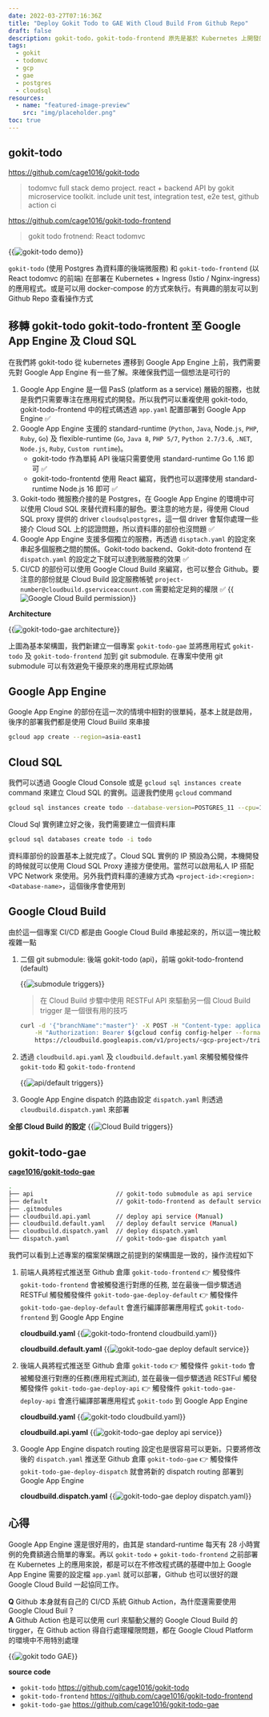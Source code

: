 ```yaml
---
date: 2022-03-27T07:16:36Z
title: "Deploy Gokit Todo to GAE With Cloud Build From Github Repo"
draft: false
description: gokit-todo，gokit-todo-frontend 原先是基於 Kubernetes 上開發的應用程式，在程式碼套件依賴低、任務相對單純的應用。我們可以很容易的對其進行移轉至 Google App Engine 的環境上來執行，搭配 Google Cloud Build 及 Github 一超進行 CI/CD 的開發流程。
tags:
  - gokit
  - todomvc
  - gcp
  - gae
  - postgres
  - cloudsql
resources:
  - name: "featured-image-preview"
    src: "img/placeholder.png"
toc: true
---
```


<!--more-->

## gokit-todo

https://github.com/cage1016/gokit-todo

>todomvc full stack demo project. react + backend API by gokit microservice toolkit. include unit test, integration test, e2e test, github action ci

https://github.com/cage1016/gokit-todo-frontend

> gokit todo frotnend: React todomvc

{{<image src="/posts/deploy-gokit-todo-to-gae-with-cloud-build-from-github-repo/img/demo.gif" alt="gokit-todo demo">}}

`gokit-todo` (使用 Postgres 為資料庫的後端微服務) 和 `gokit-todo-frontend` (以 React todomvc 的前端) 在部署在 Kubernetes + Ingress (Istio / Nginx-ingress) 的應用程式。或是可以用 docker-compose 的方式來執行。有興趣的朋友可以到 Github Repo 查看操作方式

## 移轉 gokit-todo gokit-todo-frontent 至 Google App Engine 及 Cloud SQL

在我們將 gokit-todo 從 kubernetes 遷移到 Google App Engine 上前，我們需要先對 Google App Engine 有一些了解。來確保我們這一個想法是可行的

1. Google App Engine 是一個 PasS (platform as a service) 層級的服務，也就是我們只需要專注在應用程式的開發。所以我們可以重複使用 gokit-todo, gokit-todo-frontend 中的程式碼透過 `app.yaml` 配置部署到 Google App Engine ✅
1. Google App Engine 支援的 standard-runtime (`Python`, `Java`, Node.`js`, `PHP`, `Ruby`, `Go`) 及 flexible-runtime (`Go`, `Java 8`, `PHP 5/7`, `Python 2.7/3.6`, `.NET`, `Node.js`, `Ruby`, `Custom runtime`)。
   - gokit-todo 作為單純 API 後端只需要使用 standard-runtime Go 1.16 即可 ✅
   - gokit-todo-frontentd 使用 React 編寫，我們也可以選擇使用 standard-runtime Node.js 16 即可 ✅
1. Gokit-todo 微服務介接的是 Postgres，在 Google App Engine 的環境中可以使用 Cloud SQL 來替代資料庫的腳色。要注意的地方是，得使用 Cloud SQL proxy 提供的 driver `cloudsqlpostgres`，這一個 driver 會幫你處理一些接介 Cloud SQL 上的認證問題，所以資料庫的部份也沒問題 ✅
1. Google App Engine 支援多個獨立的服務，再透過 `disptach.yaml` 的設定來串起多個服務之間的關係。Gokit-todo backend、Gokit-doto frontend 在 `dispatch.yaml` 的設定之下就可以達到微服務的效果 ✅
1. CI/CD 的部份可以使用 Google Cloud Build 來編寫，也可以整合 Github。要注意的部份就是 Cloud Build 設定服務帳號 `project-number@cloudbuild.gserviceaccount.com` 需要給定足夠的權限 ✅
      {{<image src="/posts/deploy-gokit-todo-to-gae-with-cloud-build-from-github-repo/img/cloudbuild permission.jpg" alt="Google Cloud Build permission">}}

**Architecture**

{{<image src="/posts/deploy-gokit-todo-to-gae-with-cloud-build-from-github-repo/img/placeholder.png" alt="gokit-todo-gae architecture">}}

上圖為基本架構圖，我們新建立一個專案 `gokit-todo-gae` 並將應用程式 `gokit-todo` 及 `gokit-todo-frontend` 加到 git submodule. 在專案中使用 git submodule 可以有效避免干擾原來的應用程式原始碼

## Google App Engine

Google App Engine 的部份在這一次的情境中相對的很單純，基本上就是啟用，後序的部署我們都是使用 Cloud Buiild 來串接

```bash
gcloud app create --region=asia-east1
```

## Cloud SQL

我們可以透過 Google Cloud Console 或是 `gcloud sql instances create` command 來建立 Cloud SQL 的實例。這邊我們使用 `gcloud` command

```bash
gcloud sql instances create todo --database-version=POSTGRES_11 --cpu=1 --memory=3840MiB --region=asia-east1 --root-password=password --storage-size=10GB --storage-type=SSD
```

Cloud Sql 實例建立好之後，我們需要建立一個資料庫

```bash
gcloud sql databases create todo -i todo
```

資料庫部份的設置基本上就完成了。Cloud SQL 實例的 IP 預設為公開，本機開發的時候就可以使用 Cloud SQL Proxy 連接方便使用。當然可以啟用私人 IP 搭配 VPC Network 來使用。另外我們資料庫的連線方式為 `<project-id>:<region>:<Database-name>`，這個後序會使用到

## Google Cloud Build

由於這一個專案 CI/CD 都是由 Google Cloud Build 串接起來的，所以這一塊比較複雜一點

1. 二個 git submodule: 後端 gokit-todo (api)，前端 gokit-todo-frontend (default)

      {{<image src="/posts/deploy-gokit-todo-to-gae-with-cloud-build-from-github-repo/img/submodule trigger.jpg" alt="submodule triggers">}}

      > 在 Cloud Build 步驟中使用 RESTFul API 來驅動另一個 Cloud Build trigger 是一個很有用的技巧

      ```bash
      curl -d '{"branchName":"master"}' -X POST -H "Content-type: application/json" \
          -H "Authorization: Bearer $(gcloud config config-helper --format='value(credential.access_token)')" \
          https://cloudbuild.googleapis.com/v1/projects/<gcp-project>/triggers/<cloudbuild-trigger-id>:run
      ```

1. 透過 `cloudbuild.api.yaml` 及 `cloudbuild.default.yaml` 來觸發觸發條件 `gokit-todo` 和 `gokit-todo-frontend`

      {{<image src="/posts/deploy-gokit-todo-to-gae-with-cloud-build-from-github-repo/img/api default trigger.jpg" alt="api/default triggers">}}

1. Google App Engine dispatch 的路由設定 `dispatch.yaml` 則透過 `cloudbuild.dispatch.yaml` 來部署

__全部 Cloud Build 的設定__
{{<image src="/posts/deploy-gokit-todo-to-gae-with-cloud-build-from-github-repo/img/cloudbuild-trigger.jpg" alt="Cloud Build triggers">}}

## gokit-todo-gae

**[cage1016/gokit-todo-gae](https://github.com/cage1016/gokit-todo-gae)**

```bash
.
├── api                       // gokit-todo submodule as api service
├── default                   // gokit-todo-frontend as default service
├── .gitmodules
├── cloudbuild.api.yaml       // deploy api service (Manual)
├── cloudbuild.default.yaml   // deploy default service (Manual)
├── cloudbuild.dispatch.yaml  // deploy dispatch.yaml
└── dispatch.yaml             // gokit-todo-gae dispatch yaml
```

我們可以看到上述專案的檔案架構跟之前提到的架構圖是一致的，操作流程如下

1. 前端人員將程式推送至 Github 倉庫 `gokit-todo-frontend` 👉 觸發條件 `gokit-todo-frontend` 會被觸發進行對應的任務, 並在最後一個步驟透過 RESTFul 觸發觸發條件 `gokit-todo-gae-deploy-default` 👉 觸發條件 `gokit-todo-gae-deploy-default` 會進行編譯部署應用程式 `gokit-todo-frontend` 到 Google App Engine

      __cloudbuild.yaml__
      {{<image src="/posts/deploy-gokit-todo-to-gae-with-cloud-build-from-github-repo/img/gokit-todo-frontend-cloudbuild.yaml.jpg" alt="gokit-todo-frontend cloudbuild.yaml">}}

      __cloudbuild.default.yaml__
      {{<image src="/posts/deploy-gokit-todo-to-gae-with-cloud-build-from-github-repo/img/gokit-todo-gae-cloudbuild.default.yaml.jpg" alt="gokit-todo-gae deploy default service">}}

1. 後端人員將程式推送至 Github 倉庫 `gokit-todo` 👉 觸發條件 `gokit-todo` 會被觸發進行對應的任務(應用程式測試), 並在最後一個步驟透過 RESTFul 觸發觸發條件 `gokit-todo-gae-deploy-api` 👉 觸發條件 `gokit-todo-gae-deploy-api` 會進行編譯部署應用程式 `gokit-todo` 到 Google App Engine

      __cloudbuild.yaml__
      {{<image src="/posts/deploy-gokit-todo-to-gae-with-cloud-build-from-github-repo/img/gokit-todo-cloudbuild.yaml.jpg" alt="gokit-todo cloudbuild.yaml">}}

      __cloudbuild.api.yaml__
      {{<image src="/posts/deploy-gokit-todo-to-gae-with-cloud-build-from-github-repo/img/gokit-todo-gae-cloudbuild.api.yaml.jpg" alt="gokit-todo-gae deploy api service">}}

1. Google App Engine dispatch routing 設定也是很容易可以更新。只要將修改後的 `dispatch.yaml` 推送至 Github 倉庫 `gokit-todo-gae` 👉 觸發條件 `gokit-todo-gae-deploy-dispatch` 就會將新的 dispatch routing 部署到 Google App Engine

      __cloudbuild.dispatch.yaml__
      {{<image src="/posts/deploy-gokit-todo-to-gae-with-cloud-build-from-github-repo/img/cloudbuild.dispatch.yaml.jpg" alt="gokit-todo-gae deploy dispatch.yaml">}}

## 心得

Google App Engine 還是很好用的，由其是 standard-runtime 每天有 28 小時實例的免費額適合簡單的專案。再以 `gokit-todo` + `gokit-todo-frontend` 之前部署在 Kubernetes 上的應用來說，都是可以在不修改程式碼的基礎中加上 Google App Engine 需要的設定檔 `app.yaml` 就可以部署，Github 也可以很好的跟 Google Cloud Build 一起協同工作。

**Q**
Github 本身就有自己的 CI/CD 系統 Github Action，為什麼還需要使用 Google Cloud Buil ? </br>
**A**
Github Action 也是可以使用 curl 來驅動父層的 Google Cloud Build 的 tirgger，在 Github action 得自行處理權限問題，都在 Google Cloud Platform 的環境中不用特別處理

{{<image src="/posts/deploy-gokit-todo-to-gae-with-cloud-build-from-github-repo/img/gokit-todo-gae.gif" alt="gokit todo GAE">}}

**source code**
- `gokit-todo` https://github.com/cage1016/gokit-todo
- `gokit-todo-frontend` https://github.com/cage1016/gokit-todo-frontend
- `gokit-todo-gae` https://github.com/cage1016/gokit-todo-gae